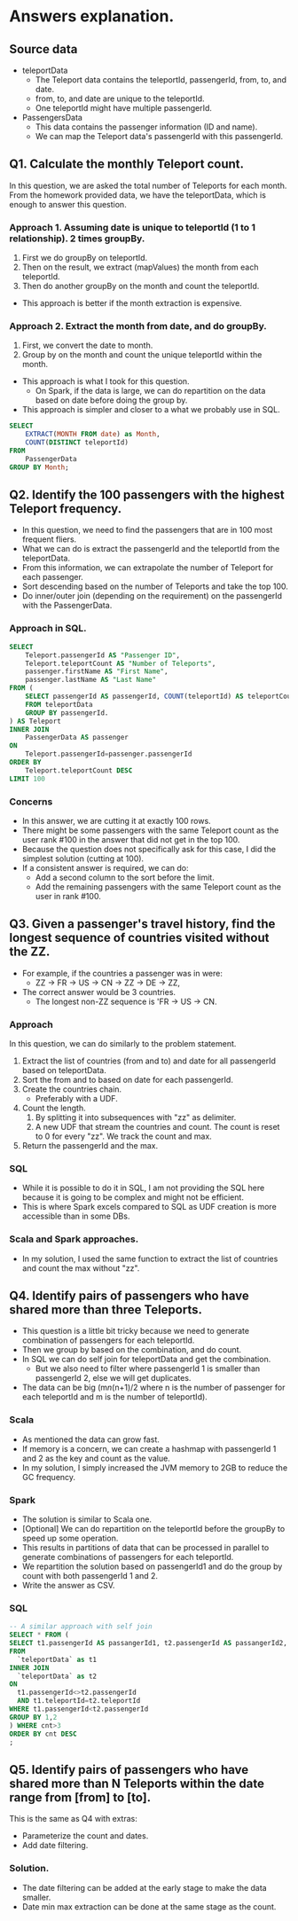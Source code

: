 # Answers explanation.
## Source data
* teleportData
  * The Teleport data contains the teleportId, passengerId, from, to, and date.
  * from, to, and date are unique to the teleportId.
  * One teleportId might have multiple passengerId.
* PassengersData
  * This data contains the passenger information (ID and name).
  * We can map the Teleport data's passengerId with this passengerId.

## Q1. Calculate the monthly Teleport count.
In this question, we are asked the total number of Teleports for each month.
From the homework provided data, we have the teleportData, which is enough to answer this question.

### Approach 1. Assuming date is unique to teleportId (1 to 1 relationship). 2 times groupBy.
1. First we do groupBy on teleportId.
2. Then on the result, we extract (mapValues) the month from each teleportId.
3. Then do another groupBy on the month and count the teleportId.

* This approach is better if the month extraction is expensive.

### Approach 2. Extract the month from date, and do groupBy.
1. First, we convert the date to month.
2. Group by on the month and count the unique teleportId within the month.

* This approach is what I took for this question.
  * On Spark, if the data is large, we can do repartition on the data based on date before doing the group by.
* This approach is simpler and closer to a what we probably use in SQL.
```sql
SELECT 
    EXTRACT(MONTH FROM date) as Month, 
    COUNT(DISTINCT teleportId) 
FROM
    PassengerData
GROUP BY Month;
```

## Q2. Identify the 100 passengers with the highest Teleport frequency.
* In this question, we need to find the passengers that are in 100 most frequent fliers.
* What we can do is extract the passengerId and the teleportId from the teleportData.
* From this information, we can extrapolate the number of Teleport for each passenger.
* Sort descending based on the number of Teleports and take the top 100.
* Do inner/outer join (depending on the requirement) on the passengerId with the PassengerData.

### Approach in SQL.
```sql
SELECT 
    Teleport.passengerId AS "Passenger ID",
    Teleport.teleportCount AS "Number of Teleports",
    passenger.firstName AS "First Name",
    passenger.lastName AS "Last Name"
FROM (
    SELECT passengerId AS passengerId, COUNT(teleportId) AS teleportCount
    FROM teleportData
    GROUP BY passengerId.
) AS Teleport
INNER JOIN
    PassengerData AS passenger
ON
    Teleport.passengerId=passenger.passengerId
ORDER BY
    Teleport.teleportCount DESC
LIMIT 100
```

### Concerns
* In this answer, we are cutting it at exactly 100 rows.
* There might be some passengers with the same Teleport count as the user rank #100 in the answer that did not get in the top 100.
* Because the question does not specifically ask for this case, I did the simplest solution (cutting at 100).
* If a consistent answer is required, we can do:
  * Add a second column to the sort before the limit.
  * Add the remaining passengers with the same Teleport count as the user in rank #100.

## Q3. Given a passenger's travel history, find the longest sequence of countries visited without the ZZ. 
* For example, if the countries a passenger was in were: 
  * ZZ -> FR -> US -> CN -> ZZ -> DE -> ZZ, 
* The correct answer would be 3 countries.
  * The longest non-ZZ sequence is 'FR -> US -> CN.

### Approach
In this question, we can do similarly to the problem statement.
1. Extract the list of countries (from and to) and date for all passengerId based on teleportData.
2. Sort the from and to based on date for each passengerId.
3. Create the countries chain.
    * Preferably with a UDF.
4. Count the length.
    1. By splitting it into subsequences with "zz" as delimiter.
    2. A new UDF that stream the countries and count. The count is reset to 0 for every "zz". We track the count and max.
5. Return the passengerId and the max.

### SQL
* While it is possible to do it in SQL, I am not providing the SQL here because it is going to be complex and might not be efficient.
* This is where Spark excels compared to SQL as UDF creation is more accessible than in some DBs.

### Scala and Spark approaches.
* In my solution, I used the same function to extract the list of countries and count the max without "zz".

## Q4. Identify pairs of passengers who have shared more than three Teleports.
* This question is a little bit tricky because we need to generate combination of passengers for each teleportId.
* Then we group by based on the combination, and do count.
* In SQL we can do self join for teleportData and get the combination.
  * But we also need to filter where passengerId 1 is smaller than passengerId 2, else we will get duplicates.
* The data can be big (m*n*(n+1)/2 where n is the number of passenger for each teleportId and m is the number of teleportId).

### Scala
* As mentioned the data can grow fast.
* If memory is a concern, we can create a hashmap with passengerId 1 and 2 as the key and count as the value.
* In my solution, I simply increased the JVM memory to 2GB to reduce the GC frequency.

### Spark
* The solution is similar to Scala one.
* [Optional] We can do repartition on the teleportId before the groupBy to speed up some operation.
* This results in partitions of data that can be processed in parallel to generate combinations of passengers for each teleportId.
* We repartition the solution based on passengerId1 and do the group by count with both passengerId 1 and 2.
* Write the answer as CSV.

### SQL
```sql
-- A similar approach with self join
SELECT * FROM (
SELECT t1.passengerId AS passangerId1, t2.passengerId AS passangerId2, count(1) as cnt
FROM 
  `teleportData` as t1 
INNER JOIN
  `teleportData` as t2
ON
  t1.passengerId<>t2.passengerId
  AND t1.teleportId=t2.teleportId
WHERE t1.passengerId<t2.passengerId
GROUP BY 1,2
) WHERE cnt>3
ORDER BY cnt DESC
;
```

## Q5. Identify pairs of passengers who have shared more than N Teleports within the date range from [from] to [to].
This is the same as Q4 with extras:
* Parameterize the count and dates.
* Add date filtering.

### Solution.
* The date filtering can be added at the early stage to make the data smaller.
* Date min max extraction can be done at the same stage as the count.
